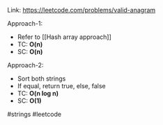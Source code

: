 Link: https://leetcode.com/problems/valid-anagram

Approach-1:
- Refer to [[Hash array approach]]
- TC: **O(n)**
- SC: **O(n)**

Approach-2:
- Sort both strings
- If equal, return true, else, false
- TC: **O(n log n)**
- SC: **O(1)**

#strings  #leetcode 
